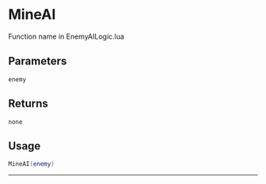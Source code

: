 # MineAI
Function name in EnemyAILogic.lua
## Parameters
`enemy`
## Returns
`none`
## Usage
```lua
MineAI(enemy)
```
---
